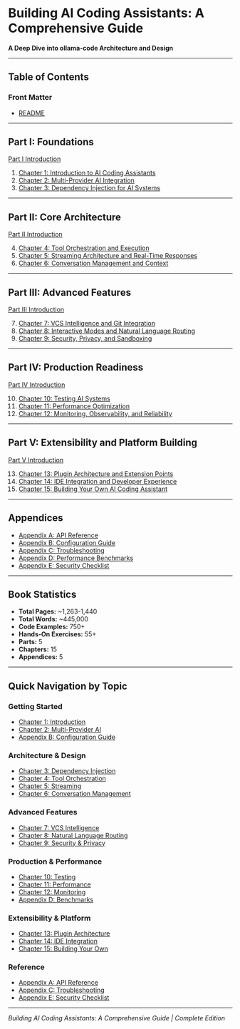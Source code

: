 # Building AI Coding Assistants: A Comprehensive Guide

**A Deep Dive into ollama-code Architecture and Design**

---

## Table of Contents

### Front Matter

- [README](README.md)

---

## Part I: Foundations

[Part I Introduction](part-1-foundations.md)

1. [Chapter 1: Introduction to AI Coding Assistants](chapter-01-introduction.md)
2. [Chapter 2: Multi-Provider AI Integration](chapter-02-multi-provider.md)
3. [Chapter 3: Dependency Injection for AI Systems](chapter-03-dependency-injection.md)

---

## Part II: Core Architecture

[Part II Introduction](part-2-core-architecture.md)

4. [Chapter 4: Tool Orchestration and Execution](chapter-04-tool-orchestration.md)
5. [Chapter 5: Streaming Architecture and Real-Time Responses](chapter-05-streaming.md)
6. [Chapter 6: Conversation Management and Context](chapter-06-conversation.md)

---

## Part III: Advanced Features

[Part III Introduction](part-3-advanced-features.md)

7. [Chapter 7: VCS Intelligence and Git Integration](chapter-07-vcs-intelligence.md)
8. [Chapter 8: Interactive Modes and Natural Language Routing](chapter-08-interactive-modes.md)
9. [Chapter 9: Security, Privacy, and Sandboxing](chapter-09-security.md)

---

## Part IV: Production Readiness

[Part IV Introduction](part-4-production-readiness.md)

10. [Chapter 10: Testing AI Systems](chapter-10-testing.md)
11. [Chapter 11: Performance Optimization](chapter-11-performance.md)
12. [Chapter 12: Monitoring, Observability, and Reliability](chapter-12-monitoring.md)

---

## Part V: Extensibility and Platform Building

[Part V Introduction](part-5-extensibility.md)

13. [Chapter 13: Plugin Architecture and Extension Points](chapter-13-plugin-architecture.md)
14. [Chapter 14: IDE Integration and Developer Experience](chapter-14-ide-integration.md)
15. [Chapter 15: Building Your Own AI Coding Assistant](chapter-15-building-your-own.md)

---

## Appendices

- [Appendix A: API Reference](appendix-a-api-reference.md)
- [Appendix B: Configuration Guide](appendix-b-configuration.md)
- [Appendix C: Troubleshooting](appendix-c-troubleshooting.md)
- [Appendix D: Performance Benchmarks](appendix-d-benchmarks.md)
- [Appendix E: Security Checklist](appendix-e-security-checklist.md)

---

## Book Statistics

- **Total Pages:** ~1,263-1,440
- **Total Words:** ~445,000
- **Code Examples:** 750+
- **Hands-On Exercises:** 55+
- **Parts:** 5
- **Chapters:** 15
- **Appendices:** 5

---

## Quick Navigation by Topic

### Getting Started
- [Chapter 1: Introduction](chapter-01-introduction.md)
- [Chapter 2: Multi-Provider AI](chapter-02-multi-provider.md)
- [Appendix B: Configuration Guide](appendix-b-configuration.md)

### Architecture & Design
- [Chapter 3: Dependency Injection](chapter-03-dependency-injection.md)
- [Chapter 4: Tool Orchestration](chapter-04-tool-orchestration.md)
- [Chapter 5: Streaming](chapter-05-streaming.md)
- [Chapter 6: Conversation Management](chapter-06-conversation.md)

### Advanced Features
- [Chapter 7: VCS Intelligence](chapter-07-vcs-intelligence.md)
- [Chapter 8: Natural Language Routing](chapter-08-interactive-modes.md)
- [Chapter 9: Security & Privacy](chapter-09-security.md)

### Production & Performance
- [Chapter 10: Testing](chapter-10-testing.md)
- [Chapter 11: Performance](chapter-11-performance.md)
- [Chapter 12: Monitoring](chapter-12-monitoring.md)
- [Appendix D: Benchmarks](appendix-d-benchmarks.md)

### Extensibility & Platform
- [Chapter 13: Plugin Architecture](chapter-13-plugin-architecture.md)
- [Chapter 14: IDE Integration](chapter-14-ide-integration.md)
- [Chapter 15: Building Your Own](chapter-15-building-your-own.md)

### Reference
- [Appendix A: API Reference](appendix-a-api-reference.md)
- [Appendix C: Troubleshooting](appendix-c-troubleshooting.md)
- [Appendix E: Security Checklist](appendix-e-security-checklist.md)

---

*Building AI Coding Assistants: A Comprehensive Guide | Complete Edition*
